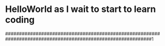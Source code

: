 # HelloWorld as I wait to start to learn coding
#############################################################################################################1

